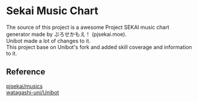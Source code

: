 # Sekai Music Chart
The source of this project is a awesome Project SEKAI music chart generator made by ぷろせかもえ！ (pjsekai.moe).       
Unibot made a lot of changes to it.  
This project base on Unibot's fork and added skill coverage and information to it.  

## Reference
[pjsekai/musics](https://gitlab.com/pjsekai/musics)  
[watagashi-uni/Unibot](https://github.com/watagashi-uni/Unibot)